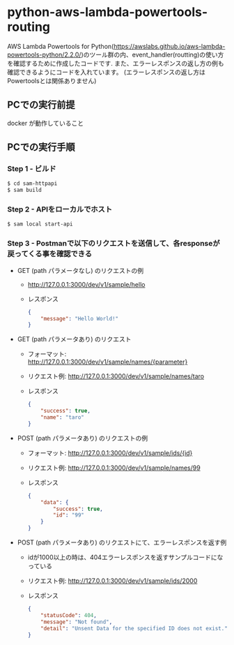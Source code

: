 # python-aws-lambda-powertools-routing

AWS Lambda Powertools for Python(<https://awslabs.github.io/aws-lambda-powertools-python/2.2.0/>)のツール群の内、event_handler(routting)の使い方を確認するために作成したコードです.
また、エラーレスポンスの返し方の例も確認できるようにコードを入れています。
(エラーレスポンスの返し方はPowertoolsとは関係ありません)

## PCでの実行前提

docker が動作していること

## PCでの実行手順

### Step 1 - ビルド

```sh
$ cd sam-httpapi
$ sam build
```

### Step 2 - APIをローカルでホスト

```sh
$ sam local start-api
```

### Step 3 - Postmanで以下のリクエストを送信して、各responseが戻ってくる事を確認できる

- GET (path パラメータなし) のリクエストの例
  - <http://127.0.0.1:3000/dev/v1/sample/hello>
  - レスポンス

    ```json
    {
        "message": "Hello World!"
    }
    ```

- GET (path パラメータあり) のリクエスト
  - フォーマット: <http://127.0.0.1:3000/dev/v1/sample/names/{parameter}>
  - リクエスト例: <http://127.0.0.1:3000/dev/v1/sample/names/taro>
  - レスポンス

    ```json
    {
        "success": true,
        "name": "taro"
    }
    ```

- POST (path パラメータあり) のリクエストの例
  - フォーマット: <http://127.0.0.1:3000/dev/v1/sample/ids/{id}>
  - リクエスト例: <http://127.0.0.1:3000/dev/v1/sample/names/99>
  - レスポンス

    ```json
    {
        "data": {
            "success": true,
            "id": "99"
        }
    }
    ```

- POST (path パラメータあり) のリクエストにて、エラーレスポンスを返す例
  - idが1000以上の時は、404エラーレスポンスを返すサンプルコードになっている
  - リクエスト例: <http://127.0.0.1:3000/dev/v1/sample/ids/2000>
  - レスポンス

    ```json
    {
        "statusCode": 404,
        "message": "Not found",
        "detail": "Unsent Data for the specified ID does not exist."
    }  
    ```

